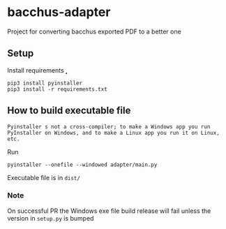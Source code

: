 # bacchus-adapter

Project for converting bacchus exported PDF to a better one

## Setup

Install requirements
̨̨̨

```
pip3 install pyinstaller
pip3 install -r requirements.txt
```

## How to build executable file
`Pyinstaller s not a cross-compiler; to make a Windows app you run PyInstaller on Windows, and to make a Linux app you run it on Linux, etc.`

Run

```
pyinstaller --onefile --windowed adapter/main.py
```

Executable file is in `dist/`


### Note

On successful PR the Windows exe file build release will fail unless the version in `setup.py` is bumped